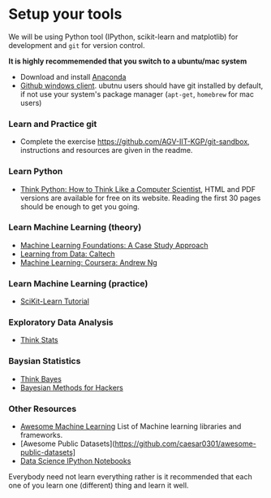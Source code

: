 # Setup your tools

We will be using Python tool (IPython, scikit-learn and matplotlib) for development and `git` for version control.

**It is highly recommemended that you switch to a ubuntu/mac system**
* Download and install [Anaconda](http://continuum.io/downloads)
* [Github windows client](https://desktop.github.com/). ubutnu users should have git installed by default, if not use your system's package manager (`apt-get`, `homebrew` for mac users)

### Learn and Practice git

* Complete the exercise https://github.com/AGV-IIT-KGP/git-sandbox, instructions and resources are given in the readme.

### Learn Python

* [Think Python: How to Think Like a Computer Scientist](http://www.greenteapress.com/thinkpython/thinkpython.html), HTML and PDF versions are available for free on its website. Reading the first 30 pages should be enough to get you going.

### Learn Machine Learning (theory)

* [Machine Learning Foundations: A Case Study Approach](https://www.coursera.org/learn/ml-foundations/)
* [Learning from Data: Caltech](http://work.caltech.edu/telecourse.html)
* [Machine Learning: Coursera: Andrew Ng](https://www.coursera.org/learn/machine-learning)

### Learn Machine Learning (practice)

* [SciKit-Learn Tutorial](https://github.com/amueller/scipy_2015_sklearn_tutorial)

### Exploratory Data Analysis

* [Think Stats](http://greenteapress.com/thinkstats2/thinkstats2.pdf)

### Baysian Statistics

* [Think Bayes](http://www.greenteapress.com/thinkbayes/thinkbayes.pdf)
* [Bayesian Methods for Hackers](https://github.com/CamDavidsonPilon/Probabilistic-Programming-and-Bayesian-Methods-for-Hackers)

### Other Resources

* [Awesome Machine Learning](https://github.com/josephmisiti/awesome-machine-learning) List of Machine learning libraries and frameworks.
* [Awesome Public Datasets](https://github.com/caesar0301/awesome-public-datasets]
* [Data Science IPython Notebooks](https://github.com/donnemartin/data-science-ipython-notebooks)

Everybody need not learn everything rather is it recommended that each one of you learn one (different) thing and learn it well. 
